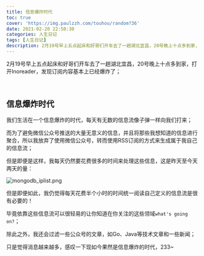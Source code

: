 ```yaml
---
title: 信息爆炸时代
toc: true
cover: 'https://img.paulzzh.com/touhou/random?36'
date: 2021-02-20 22:50:30
categories: 人生日记
tags: [人生日记]
description: 2月19号早上五点起床和好哥们开车去了一趟湖北宜昌，20号晚上十点多到家，打开Inoreader，发现订阅内容基本上已经爆炸了；
---
```


2月19号早上五点起床和好哥们开车去了一趟湖北宜昌，20号晚上十点多到家，打开Inoreader，发现订阅内容基本上已经爆炸了；

<br/>

<!--more-->

## **信息爆炸时代**

我们生活在一个信息爆炸的时代，每天有无数的信息流像子弹一样向我们打来；

而为了避免微信公众号推送的大量无意义的信息，并且将那些我想知道的信息进行聚合，所以我放弃了使用微信公众号，转而使用RSS订阅的方式来生成属于我自己的信息流；

但是即便是这样，我每天仍然要花费很多的时间来处理这些信息，这是昨天至今天两天的量：

![mongodb_iplist.png](https://raw.gitmirror.com/JasonkayZK/blog_static/master/images/rss.png)

但是即便如此，我仍觉得每天花费半个小时的时间统一阅读自己定义的信息流是很有必要的！

毕竟依靠这些信息流可以很轻易的让你知道在你关注的这些领域`what's going on?`；

除此之外，我还会过滤一些公众号的文章，如Go、Java等技术文章和一些新闻；

只是觉得消息越来越多，感叹一下现如今果然是信息爆炸的时代，233~

<br/>